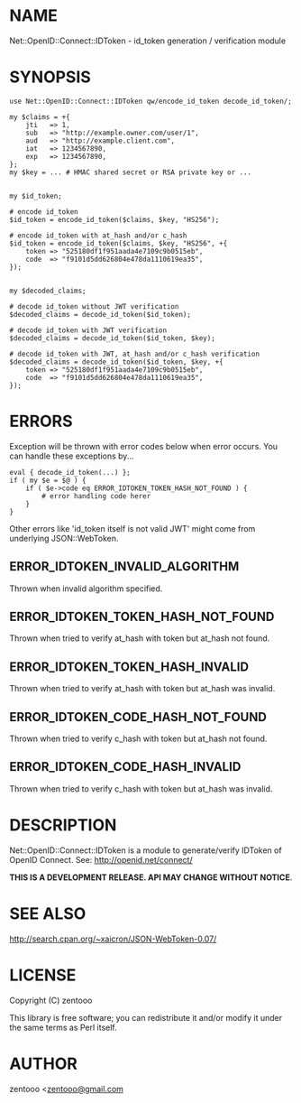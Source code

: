 # NAME

Net::OpenID::Connect::IDToken - id\_token generation / verification module

# SYNOPSIS

    use Net::OpenID::Connect::IDToken qw/encode_id_token decode_id_token/;

    my $claims = +{
        jti   => 1,
        sub   => "http://example.owner.com/user/1",
        aud   => "http://example.client.com",
        iat   => 1234567890,
        exp   => 1234567890,
    };
    my $key = ... # HMAC shared secret or RSA private key or ...


    my $id_token;

    # encode id_token
    $id_token = encode_id_token($claims, $key, "HS256");

    # encode id_token with at_hash and/or c_hash
    $id_token = encode_id_token($claims, $key, "HS256", +{
        token => "525180df1f951aada4e7109c9b0515eb",
        code  => "f9101d5dd626804e478da1110619ea35",
    });


    my $decoded_claims;

    # decode id_token without JWT verification
    $decoded_claims = decode_id_token($id_token);

    # decode id_token with JWT verification
    $decoded_claims = decode_id_token($id_token, $key);

    # decode id_token with JWT, at_hash and/or c_hash verification
    $decoded_claims = decode_id_token($id_token, $key, +{
        token => "525180df1f951aada4e7109c9b0515eb",
        code  => "f9101d5dd626804e478da1110619ea35",
    });

# ERRORS

Exception will be thrown with error codes below when error occurs.
You can handle these exceptions by...

    eval { decode_id_token(...) };
    if ( my $e = $@ ) {
        if ( $e->code eq ERROR_IDTOKEN_TOKEN_HASH_NOT_FOUND ) {
            # error handling code herer
        }
    }

Other errors like 'id\_token itself is not valid JWT' might come from
underlying JSON::WebToken.

## ERROR\_IDTOKEN\_INVALID\_ALGORITHM

Thrown when invalid algorithm specified.

## ERROR\_IDTOKEN\_TOKEN\_HASH\_NOT\_FOUND

Thrown when tried to verify at\_hash with token but at\_hash not found.

## ERROR\_IDTOKEN\_TOKEN\_HASH\_INVALID

Thrown when tried to verify at\_hash with token but at\_hash was invalid.

## ERROR\_IDTOKEN\_CODE\_HASH\_NOT\_FOUND

Thrown when tried to verify c\_hash with token but at\_hash not found.

## ERROR\_IDTOKEN\_CODE\_HASH\_INVALID

Thrown when tried to verify c\_hash with token but at\_hash was invalid.

# DESCRIPTION

Net::OpenID::Connect::IDToken is a module to generate/verify IDToken of OpenID Connect.
See: http://openid.net/connect/

**THIS IS A DEVELOPMENT RELEASE. API MAY CHANGE WITHOUT NOTICE**.

# SEE ALSO

http://search.cpan.org/~xaicron/JSON-WebToken-0.07/

# LICENSE

Copyright (C) zentooo

This library is free software; you can redistribute it and/or modify
it under the same terms as Perl itself.

# AUTHOR

zentooo <zentooo@gmail.com<gt>
